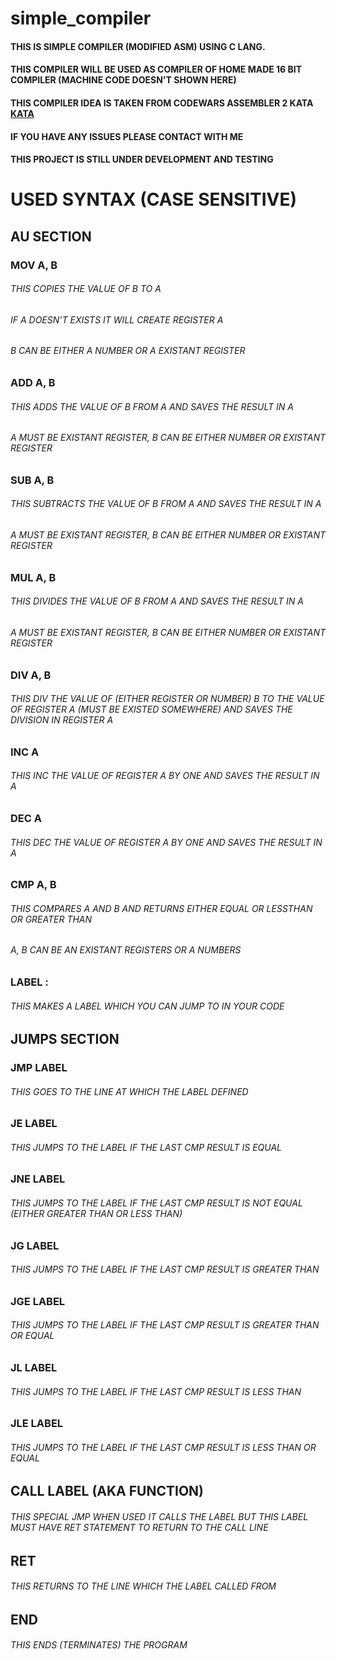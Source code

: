 # simple_compiler
#### THIS IS SIMPLE COMPILER (MODIFIED ASM) USING C LANG.<br />
#### THIS COMPILER WILL BE USED AS COMPILER OF HOME MADE 16 BIT COMPILER (MACHINE CODE DOESN'T SHOWN HERE) <br />
#### THIS COMPILER IDEA IS TAKEN FROM CODEWARS ASSEMBLER 2 KATA <a href="https://www.codewars.com/kata/assembler-interpreter-part-ii"> KATA </a><br />
#### IF YOU HAVE ANY ISSUES PLEASE CONTACT WITH ME <br />
#### THIS PROJECT IS STILL UNDER DEVELOPMENT AND TESTING <br />
# USED SYNTAX (CASE SENSITIVE)<br />
## AU SECTION
### MOV A, B
###### THIS COPIES THE VALUE OF B TO A
###### IF A DOESN'T EXISTS IT WILL CREATE REGISTER A
###### B CAN BE EITHER A NUMBER OR A EXISTANT REGISTER
### ADD A, B
###### THIS ADDS THE VALUE OF B FROM A AND SAVES THE RESULT IN A
###### A MUST BE EXISTANT REGISTER, B CAN BE EITHER NUMBER OR EXISTANT REGISTER
### SUB A, B
###### THIS SUBTRACTS THE VALUE OF B FROM A AND SAVES THE RESULT IN A
###### A MUST BE EXISTANT REGISTER, B CAN BE EITHER NUMBER OR EXISTANT REGISTER
### MUL A, B
###### THIS DIVIDES THE VALUE OF B FROM A AND SAVES THE RESULT IN A
###### A MUST BE EXISTANT REGISTER, B CAN BE EITHER NUMBER OR EXISTANT REGISTER
### DIV A, B
###### THIS DIV THE VALUE OF (EITHER REGISTER OR NUMBER) B TO THE VALUE OF REGISTER A (MUST BE EXISTED SOMEWHERE) AND SAVES THE DIVISION IN REGISTER A <br />
### INC A
###### THIS INC THE VALUE OF REGISTER A BY ONE AND SAVES THE RESULT IN A
### DEC A
###### THIS DEC THE VALUE OF REGISTER A BY ONE AND SAVES THE RESULT IN A
### CMP A, B
###### THIS COMPARES A AND B AND RETURNS EITHER EQUAL OR LESSTHAN OR GREATER THAN
###### A, B CAN BE AN EXISTANT REGISTERS OR A NUMBERS
### LABEL :
###### THIS MAKES A LABEL WHICH YOU CAN JUMP TO IN YOUR CODE
## JUMPS SECTION
### JMP LABEL
###### THIS GOES TO THE LINE AT WHICH THE LABEL DEFINED
### JE LABEL
###### THIS JUMPS TO THE LABEL IF THE LAST CMP RESULT IS EQUAL
### JNE LABEL
###### THIS JUMPS TO THE LABEL IF THE LAST CMP RESULT IS NOT EQUAL (EITHER GREATER THAN OR LESS THAN)
### JG LABEL
###### THIS JUMPS TO THE LABEL IF THE LAST CMP RESULT IS GREATER THAN
### JGE LABEL
###### THIS JUMPS TO THE LABEL IF THE LAST CMP RESULT IS GREATER THAN OR EQUAL
### JL LABEL
###### THIS JUMPS TO THE LABEL IF THE LAST CMP RESULT IS LESS THAN
### JLE LABEL
###### THIS JUMPS TO THE LABEL IF THE LAST CMP RESULT IS LESS THAN OR EQUAL
## CALL LABEL (AKA FUNCTION)
###### THIS SPECIAL JMP WHEN USED IT CALLS THE LABEL BUT THIS LABEL MUST HAVE RET STATEMENT TO RETURN TO THE CALL LINE
## RET
###### THIS RETURNS TO THE LINE WHICH THE LABEL CALLED FROM
## END
###### THIS ENDS (TERMINATES) THE PROGRAM

